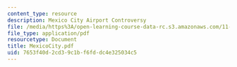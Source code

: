 ```yaml
---
content_type: resource
description: Mexico City Airport Controversy
file: /media/https%3A/open-learning-course-data-rc.s3.amazonaws.com/11-201-gateway-planning-action-fall-2002/7653f40d2cd39c1bf6fddc4e325034c5_MexicoCity.pdf
file_type: application/pdf
resourcetype: Document
title: MexicoCity.pdf
uid: 7653f40d-2cd3-9c1b-f6fd-dc4e325034c5
---
```

